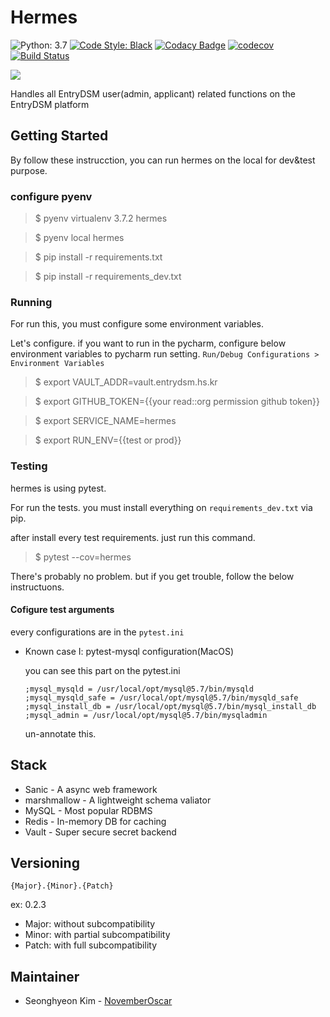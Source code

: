 # Hermes
![Python: 3.7](https://img.shields.io/badge/python-3.7-blue.svg)
[![Code Style: Black](https://badgen.net/badge/code%20style/black/black)](https://github.com/ambv/black)
[![Codacy Badge](https://api.codacy.com/project/badge/Grade/186943feb6d546b18884e4548915f136)](https://app.codacy.com/app/NovemberOscar/Hermes?utm_source=github.com&utm_medium=referral&utm_content=EntryDSM/Hermes&utm_campaign=Badge_Grade_Dashboard)
[![codecov](https://codecov.io/gh/EntryDSM/Hermes/branch/master/graph/badge.svg)](https://codecov.io/gh/EntryDSM/Hermes)
[![Build Status](https://travis-ci.org/EntryDSM/Hermes.svg?branch=master)](https://travis-ci.org/EntryDSM/Hermes)

![](https://seeklogo.com/images/H/Hermes-logo-C6741CE724-seeklogo.com.png)

Handles all EntryDSM user(admin, applicant) related functions on the EntryDSM platform

## Getting Started

By follow these instrucction, you can run hermes on the local for dev&test purpose.

### configure pyenv

> $ pyenv virtualenv 3.7.2 hermes

> $ pyenv local hermes

> $ pip install -r requirements.txt

> $ pip install -r requirements_dev.txt

### Running

For run this, you must configure some environment variables.

Let's configure. if you want to run in the pycharm, configure below environment variables to pycharm run setting. `Run/Debug Configurations > Environment Variables`

> $ export VAULT_ADDR=vault.entrydsm.hs.kr

> $ export GITHUB_TOKEN={{your read::org permission github token}}

> $ export SERVICE_NAME=hermes

> $ export RUN_ENV={{test or prod}}

### Testing

hermes is using pytest.

For run the tests. you must install everything on `requirements_dev.txt` via pip.

after install every test requirements. just run this command.

> $ pytest --cov=hermes

There's probably no problem.
 but if you get trouble, follow the below instructuons.

#### Cofigure test arguments

every configurations are in the  `pytest.ini` 

- Known case I: pytest-mysql configuration(MacOS)

    you can see this part on the pytest.ini

    ```
    ;mysql_mysqld = /usr/local/opt/mysql@5.7/bin/mysqld
    ;mysql_mysqld_safe = /usr/local/opt/mysql@5.7/bin/mysqld_safe
    ;mysql_install_db = /usr/local/opt/mysql@5.7/bin/mysql_install_db
    ;mysql_admin = /usr/local/opt/mysql@5.7/bin/mysqladmin
    ```

    un-annotate this. 

## Stack
- Sanic - A async web framework
- marshmallow - A lightweight schema valiator
- MySQL - Most popular RDBMS
- Redis - In-memory DB for caching
- Vault - Super secure secret backend

## Versioning
```
{Major}.{Minor}.{Patch}
```
ex: 0.2.3

- Major: without subcompatibility
- Minor: with partial subcompatibility
- Patch: with full subcompatibility

## Maintainer

- Seonghyeon Kim - [NovemberOscar](https://github.com/NovemberOscar)
